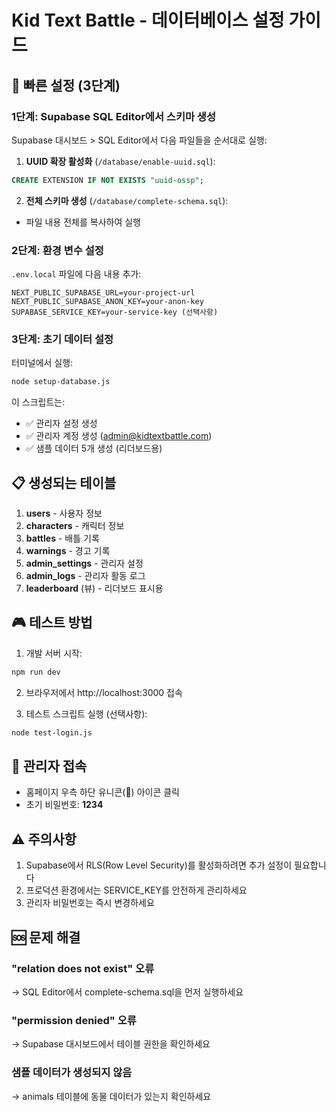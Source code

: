 # Kid Text Battle - 데이터베이스 설정 가이드

## 🚀 빠른 설정 (3단계)

### 1단계: Supabase SQL Editor에서 스키마 생성

Supabase 대시보드 > SQL Editor에서 다음 파일들을 순서대로 실행:

1. **UUID 확장 활성화** (`/database/enable-uuid.sql`):
```sql
CREATE EXTENSION IF NOT EXISTS "uuid-ossp";
```

2. **전체 스키마 생성** (`/database/complete-schema.sql`):
- 파일 내용 전체를 복사하여 실행

### 2단계: 환경 변수 설정

`.env.local` 파일에 다음 내용 추가:
```
NEXT_PUBLIC_SUPABASE_URL=your-project-url
NEXT_PUBLIC_SUPABASE_ANON_KEY=your-anon-key
SUPABASE_SERVICE_KEY=your-service-key (선택사항)
```

### 3단계: 초기 데이터 설정

터미널에서 실행:
```bash
node setup-database.js
```

이 스크립트는:
- ✅ 관리자 설정 생성
- ✅ 관리자 계정 생성 (admin@kidtextbattle.com)
- ✅ 샘플 데이터 5개 생성 (리더보드용)

## 📋 생성되는 테이블

1. **users** - 사용자 정보
2. **characters** - 캐릭터 정보
3. **battles** - 배틀 기록
4. **warnings** - 경고 기록
5. **admin_settings** - 관리자 설정
6. **admin_logs** - 관리자 활동 로그
7. **leaderboard** (뷰) - 리더보드 표시용

## 🎮 테스트 방법

1. 개발 서버 시작:
```bash
npm run dev
```

2. 브라우저에서 http://localhost:3000 접속

3. 테스트 스크립트 실행 (선택사항):
```bash
node test-login.js
```

## 🔐 관리자 접속

- 홈페이지 우측 하단 유니콘(🦄) 아이콘 클릭
- 초기 비밀번호: **1234**

## ⚠️ 주의사항

1. Supabase에서 RLS(Row Level Security)를 활성화하려면 추가 설정이 필요합니다
2. 프로덕션 환경에서는 SERVICE_KEY를 안전하게 관리하세요
3. 관리자 비밀번호는 즉시 변경하세요

## 🆘 문제 해결

### "relation does not exist" 오류
→ SQL Editor에서 complete-schema.sql을 먼저 실행하세요

### "permission denied" 오류
→ Supabase 대시보드에서 테이블 권한을 확인하세요

### 샘플 데이터가 생성되지 않음
→ animals 테이블에 동물 데이터가 있는지 확인하세요